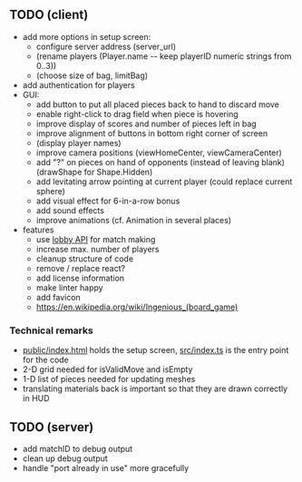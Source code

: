 ## TODO (client)
* add more options in setup screen:
  * configure server address (server_url)
  * (rename players (Player.name -- keep playerID numeric strings from 0..3))
  * (choose size of bag, limitBag)
* add authentication for players
* GUI:
  * add button to put all placed pieces back to hand to discard move
  * enable right-click to drag field when piece is hovering
  * improve display of scores and number of pieces left in bag
  * improve alignment of buttons in bottom right corner of screen
  * (display player names)
  * improve camera positions (viewHomeCenter, viewCameraCenter)
  * add "?" on pieces on hand of opponents (instead of leaving blank) (drawShape for Shape.Hidden)
  * add levitating arrow pointing at current player (could replace current sphere)
  * add visual effect for 6-in-a-row bonus
  * add sound effects
  * improve animations (cf. Animation in several places)
* features
  * use [lobby API](https://github.com/boardgameio/boardgame.io/blob/master/docs/documentation/api/Lobby.md) for match making
  * increase max. number of players
  * cleanup structure of code
  * remove / replace react?
  * add license information
  * make linter happy
  * add favicon
  * https://en.wikipedia.org/wiki/Ingenious_(board_game)

### Technical remarks
* [public/index.html](public/index.html) holds the setup screen, [src/index.ts](src/index.ts) is the entry point for the code
* 2-D grid needed for isValidMove and isEmpty
* 1-D list of pieces needed for updating meshes
* translating materials back is important so that they are drawn correctly in HUD

## TODO (server)
* add matchID to debug output
* clean up debug output
* handle "port already in use" more gracefully
